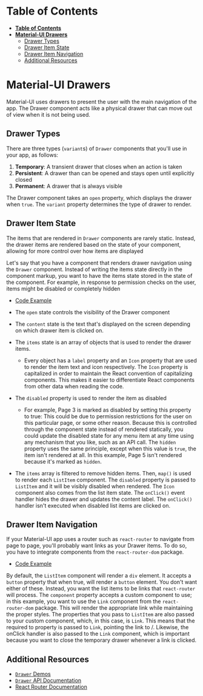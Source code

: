 # **Table of Contents**

- [**Table of Contents**](#table-of-contents)
- [**Material-UI Drawers**](#material-ui-drawers)
  - [Drawer Types](#drawer-types)
  - [Drawer Item State](#drawer-item-state)
  - [Drawer Item Navigation](#drawer-item-navigation)
  - [Additional Resources](#additional-resources)

# **Material-UI Drawers**

Material-UI uses drawers to present the user with the main navigation of the app. The
Drawer component acts like a physical drawer that can move out of view when it is not
being used.

## Drawer Types

There are three types (`variant`s) of `Drawer` components that you'll use in your app, as follows:

1. **Temporary**: A transient drawer that closes when an action is taken
2. **Persistent**: A drawer than can be opened and stays open until explicitly closed
3. **Permanent**: A drawer that is always visible

The Drawer component takes an `open` property, which displays the drawer when `true`. The
`variant` property determines the type of drawer to render.

## Drawer Item State

The items that are rendered in `Drawer` components are rarely static. Instead, the drawer
items are rendered based on the state of your component, allowing for more control over
how items are displayed

Let's say that you have a component that renders drawer navigation using the `Drawer`
component. Instead of writing the items state directly in the component markup, you want
to have the items state stored in the state of the component. For example, in response to
permission checks on the user, items might be disabled or completely hidden

- [Code Example](../material-ui-lesson/src/components/Drawer/DrawerItemState.js)

- The `open` state controls the visibility of the Drawer component
- The `content` state is the text that's displayed on the screen depending on which drawer item is clicked on. 
- The `items` state is an array of objects that is used to render the drawer items. 
  - Every object has a `label` property and an `Icon` property that are used to render the item text and icon respectively. The `Icon` property is capitalized in order to maintain the React convention of capitalizing components. This makes it easier to differentiate React components from other data when reading the code.
- The `disabled` property is used to render the item as disabled
  - For example, Page 3 is marked as disabled by setting this property to true: This could be due to permission restrictions for the user on this particular page, or some other reason. Because this is controlled through the component state instead of rendered statically, you could update the disabled state for any menu item at any time using any mechanism that you like, such as an API call. The `hidden` property uses the same principle, except when this value is `true`, the item isn't rendered at all. In this example, Page 5 isn't rendered because it's marked as `hidden`.
- The `items` array is filtered to remove hidden items. Then, `map()` is used to render each `ListItem` component. The `disabled` property is passed to `ListItem` and it will be visibly disabled when rendered. The `Icon` component also comes from the list item state. The `onClick()` event handler hides the drawer and updates the content label. The `onClick()` handler isn't executed when disabled list items are clicked on.

## Drawer Item Navigation

If your Material-UI app uses a router such as `react-router` to navigate from page to page,
you'll probably want links as your Drawer items. To do so, you have to integrate
components from the `react-router-dom` package.

- [Code Example](../material-ui-lesson/src/components/Drawer/DrawerItemNavigation.js)

By default, the `ListItem` component will render a `div` element. It accepts a `button`
property that when true, will render a `button` element. You don't want either of these.
Instead, you want the list items to be links that `react-router` will process. The
`component` property accepts a custom component to use; in this example, you want to use
the `Link` component from the `react-router-dom` package. This will render the
appropriate link while maintaining the proper styles.
The properties that you pass to `ListItem` are also passed to your custom component,
which, in this case, is `Link`. This means that the required to property is passed to `Link`,
pointing the link to /. Likewise, the onClick handler is also passed to the `Link`
component, which is important because you want to close the temporary drawer whenever
a link is clicked.

## Additional Resources

- [`Drawer` Demos](https://material-ui.com/demos/drawers/)
- [`Drawer` API Documentation](https://material-ui.com/api/drawer/)
- [React Router Documentation](https://reacttraining.com/react-router/)